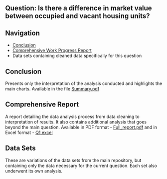 ## **Question**: Is there a difference in market value between occupied and vacant housing units?

## Navigation
- [Conclusion](./Summary.pdf)
- [Comprehensive Work Progress Report](./Full_report.pdf)
- Data sets containing cleaned data specifically for this question

## Conclusion
Presents only the interpretation of the analysis conducted and highlights the main charts. Available in the file [Summary.pdf](./Summary.pdf)

## Comprehensive Report
A report detailing the data analysis process from data cleaning to interpretation of results. It also contains additional analysis that goes beyond the main question. Available in PDF format - [Full_report.pdf](./Full_report.pdf) and in Excel format - [Q1.excel](./Q.excel)

## Data Sets
These are variations of the data sets from the main repository, but containing only the data necessary for the current question. Each set also underwent its own analysis.
